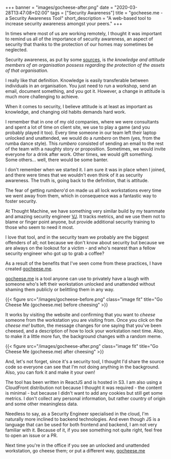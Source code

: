 +++
banner = "images/gocheese-after.png"
date = "2020-03-28T13:47:08+02:00"
tags = ["Security Awareness"]
title = "gocheese.me - a Security Awareness Tool"
short_description = "A web-based tool to increase security awareness amongst your peers."
+++

In times where most of us are working remotely, I thought it was important to remind us all of the importance of security awareness, an aspect of security that thanks to the protection of our homes may sometimes be neglected.

Security awareness, as put by some [sources](https://en.wikipedia.org/wiki/Security_awareness), is _the knowledge and attitude members of an organisation possess regarding the protection of the assets of that organisation._ 

I really like that definition. Knowledge is easily transferable between individuals in an organisation. You just need to run a workshop, send an email, document something, and you got it. However, a change in attitude is much more challenging to achieve.

When it comes to security, I believe attitude is at least as important as knowledge, and changing old habits demands hard work.

I remember that in one of my old companies, where we were consultants and spent a lot of time on client site, we use to play a game (and you probably played it too). Every time someone in our team left their laptop unlocked and unattended, we would do a _rumbero_ on them (yes, from the rumba dance style). This _rumbero_ consisted of sending an email to the rest of the team with a naughty story or proposition. Sometimes, we would invite everyone for a drink after work. Other times, we would gift something. Some others... well, there would be some banter.

I don't remember when we started it. I am sure it was in place when I joined, and there were times that we wouldn't even think of it as security awareness. The truth is, going back to the definition, that is attitude. 

The fear of getting _rumbero_'d on made us all lock workstations every time we went away from them, which in consequence was a fantastic way to foster security.

At Thought Machine, we have something very similar build by my teammate and amazing security engineer [VJ](https://github.com/VJftw). It tracks metrics, and we use them not to blame or finger point anyone, but provide additional security training to those who seem to need it most.

I love that tool, and in the security team we probably are the biggest offenders of all; not because we don't know about security but because we are always on the lookout for a victim - and who's nearest than a fellow security engineer who got up to grab a coffee?

As a result of the benefits that I've seen come from these practices, I have created [gocheese.me](https://gocheese.me). 

[gocheese.me](gocheese.me) is a tool anyone can use to privately have a laugh with someone who's left their workstation unlocked and unattended without shaming them publicly or belittling them in any way.

{{< figure src="/images/gocheese-before.png" class="image fit" title="Go Cheese Me (gocheese.me) before cheesing" >}}

It works by visiting the website and confirming that you want to _cheese_ someone from the workstation you are visiting from. Once you click on the _cheese me!_ button, the message changes for one saying that you've been cheesed, and a description of how to lock your workstation next time. Also, to make it a little more fun, the background changes with a random meme.

{{< figure src="/images/gocheese-after.png" class="image fit" title="Go Cheese Me (gocheese.me) after cheesing" >}}


And, let's not forget, since it's a security tool, I thought I'd share the source code so everyone can see that I'm not doing anything in the background. Also, you can fork it and make it your own!

The tool has been written in ReactJS and is hosted in S3. I am also using a CloudFront distribution not because I thought it was required - the content is minimal - but because I didn't want to add any cookies but still get some metrics. I don't collect any personal information, but rather country of origin and some other meaningless data.

Needless to say, as a Security Engineer specialised in the cloud, I'm naturally more inclined to backend technologies. And even though JS is a language that can be used for both frontend and backend, I am not very familiar with it. Because of it, if you see something not quite right, feel free to open an issue or a PR.

Next time you're in the office if you see an unlocked and unattended workstation, go cheese them; or put a different way, [gocheese.me](https://gocheese.me)